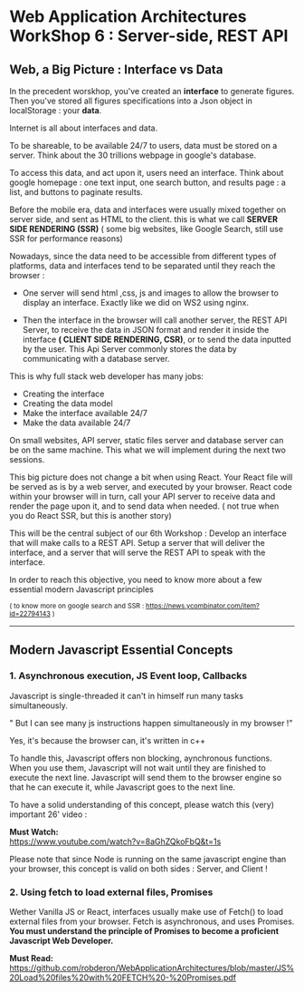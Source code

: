 # Web Application Architectures WorkShop 6 : Server-side, REST API


## Web, a Big Picture : Interface vs Data

In the precedent worskhop, you've created an **interface** to generate figures. Then you've stored all figures specifications into a Json object in localStorage : your **data**.

Internet is all about interfaces and data.

To be shareable, to be available 24/7 to users, data must be stored on a server. Think about the 30 trillions webpage in google's database.

To access this data, and act upon it, users need an interface. Think about google homepage : one text input, one search button, and results page : a list, and buttons to paginate results.

Before the mobile era, data and interfaces were usually mixed together on server side, and sent as HTML to the client. this is what we call **SERVER SIDE RENDERING (SSR)** ( some big websites, like Google Search, still use SSR for performance reasons)

Nowadays, since the data need to be accessible from different types of platforms, data and interfaces tend to be separated until they reach the browser :

- One server will send html ,css, js and images to allow the browser to display an interface. Exactly like we did on WS2 using nginx.

- Then the interface in the browser will call another server, the REST API Server, to receive the data in JSON format and render it inside the interface **( CLIENT SIDE RENDERING, CSR)**, or to send the data inputted by the user. This Api Server commonly stores the data by communicating with a database server.

This is why full stack web developer has many jobs:  
- Creating the interface
- Creating the data model
- Make the interface available 24/7
- Make the data available 24/7

On small websites, API server, static files server and database server can be on the same machine. This what we will implement during the next two sessions.

This big picture does not change a bit when using React. Your React file will be served as is by a web server, and executed by your browser. React code within your browser will in turn, call your API server to receive data and render the page upon it, and to send data when needed. ( not true when you do React SSR, but this is another story)

This will be the central subject of our 6th Workshop : 
Develop an interface that will make calls to a REST API.
Setup a server that will deliver the interface, and a server that will serve the REST API to speak with the interface.

In order to reach this objective, you need to know more about a few essential modern Javascript principles

<sub> ( to know more on google search and SSR : https://news.ycombinator.com/item?id=22794143 )</sub>


---

## Modern Javascript Essential Concepts


### 1. Asynchronous execution, JS Event loop, Callbacks

Javascript is single-threaded
it can't in himself run many tasks simultaneously. 

" But I can see many js instructions happen simultaneously in my browser !"

Yes, it's because the browser can, it's written in c++

To handle this, Javascript offers non blocking, aynchronous functions. When you use them, Javascript will not wait until they are finished to execute the next line. Javascript will send them to the browser engine so that he can execute it, while Javascript goes to the next line.

To have a solid understanding of this concept, please watch this (very) important 26' video :   

**Must Watch:**  
https://www.youtube.com/watch?v=8aGhZQkoFbQ&t=1s

Please note that since Node is running on the same javascript engine than your browser, this concept is valid on both sides : Server, and Client !


### 2. Using fetch to load external files, Promises

Wether  Vanilla JS or React, interfaces usually make use of Fetch() to load external files from your browser.
Fetch is asynchronous, and uses Promises. **You must understand the principle of Promises to become a proficient Javascript Web Developer.**

**Must Read:** 
https://github.com/robderon/WebApplicationArchitectures/blob/master/JS%20Load%20files%20with%20FETCH%20-%20Promises.pdf



